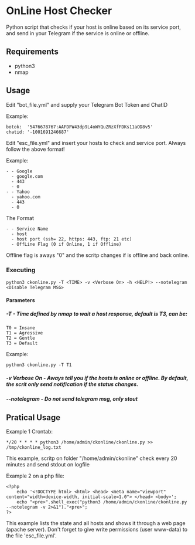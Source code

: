 # OnLine Host Checker
Python script that checks if your host is online based on its service port, and send in your Telegram if the service is online or offline.

## Requirements
- python3
- nmap

## Usage
Edit "bot_file.yml" and supply your Telegram Bot Token and ChatID

Example:
```
botok:  '5476678767:AAFDFW43dp9L4oWYQuZRzXfFDKs11aOD8v5'
chatid: '-1001691246687'
```

Edit "esc_file.yml" and insert your hosts to check and service port. Always follow the above format!

Example:
```
- - Google
  - google.com
  - 443
  - 0
- - Yahoo
  - yahoo.com
  - 443
  - 0
```
The Format
```
- - Service Name
  - host
  - host port (ssh= 22, https: 443, ftp: 21 etc)
  - OffLine Flag (0 if Online, 1 if Offline)
```

Offline flag is aways "0" and the scritp changes if is offline and back online.

### Executing
```
python3 ckonline.py -T <TIME> -v <Verbose On> -h <HELP!> --notelegram <Disable Telegram MSG> 
```
#### Parameters

##### -T <TIME> - Time defined by nmap to wait a host response, default is T3, can be:
```
T0 = Insane
T1 = Agressive
T2 = Gentle
T3 = Default
```
Example:
```
python3 ckonline.py -T T1
```
##### -v Verbose On - Aways tell you if the hosts is online or offline. By default, the scrit only send notification if the status changes.
##### --notelegram - Do not send telegram msg, only stout

## Pratical Usage
Example 1 Crontab:
```
*/20 * * * * python3 /home/admin/ckonline/ckonline.py >> /tmp/ckonline_log.txt
```
This example, scritp on folder "/home/admin/ckonline" check every 20 minutes and send stdout on logfile

Example 2 on a php file:
```
<?php
    echo '<!DOCTYPE html> <html> <head> <meta name="viewport" content="width=device-width, initial-scale=1.0"> </head> <body>';
    echo "<pre>".shell_exec("python3 /home/admin/ckonline/ckonline.py --notelegram -v 2>&1")."<pre>";
?>
```
This example lists the state and all hosts and shows it through a web page (apache server). Don't forget to give write permissions (user www-data) to the file 'esc_file.yml'.
